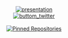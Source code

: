 <div align= center>
  <a target="_blank" rel="noopener noreferrer" href="#"><img src="https://cdn.discordapp.com/attachments/864514803715932210/889546863269789736/presentation.png#" alt="presentation"></a>
</div>
<div align= center>
  <a target="_blank" rel="noopener noreferrer" href="https://twitter.com/wycha_"><img src="https://cdn.discordapp.com/attachments/864514803715932210/889541767471435836/button.png"   alt="buttom_twitter"></a>
</div>
<br>
<div align= center>
  <a target="_blank" rel="noopener noreferrer" href="#"><img src="https://cdn.discordapp.com/attachments/864514803715932210/889551712921214997/pinned.png" alt="Pinned
  Repositories"></a>
</div>
